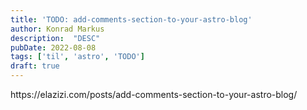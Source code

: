 ```yaml
---
title: 'TODO: add-comments-section-to-your-astro-blog'
author: Konrad Markus
description:  "DESC"
pubDate: 2022-08-08
tags: ['til', 'astro', 'TODO']
draft: true
---
```

<p>https://elazizi.com/posts/add-comments-section-to-your-astro-blog/</p>
